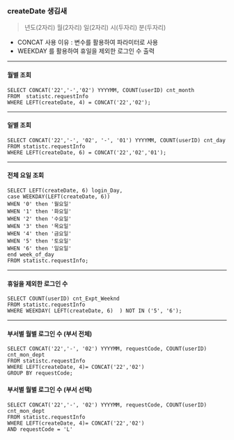 
### createDate 생김새
> 년도(2자리) 월(2자리) 일(2자리) 시(두자리) 분(두자리)

* CONCAT 사용 이유 : 변수를 활용하여 파라미터로 사용
* WEEKDAY 를 활용하여 휴일을 제외한 로그인 수 출력
---            
#### 월별 조회
```
SELECT CONCAT('22','-','02') YYYYMM, COUNT(userID) cnt_month
FROM  statistc.requestInfo
WHERE LEFT(createDate, 4) = CONCAT('22','02');
```
---
#### 일별 조회  
```                                                      
SELECT CONCAT('22','-', '02', '-', '01') YYYYMM, COUNT(userID) cnt_day
FROM statistc.requestInfo 
WHERE LEFT(createDate, 6) = CONCAT('22','02','01');
```
---
#### 전체 요일 조회
```
SELECT LEFT(createDate, 6) login_Day, 
case WEEKDAY(LEFT(createDate, 6)) 
WHEN '0' then '월요일'
WHEN '1' then '화요일'
WHEN '2' then '수요일'
WHEN '3' then '목요일'
WHEN '4' then '금요일'
WHEN '5' then '토요일'
WHEN '6' then '일요일'
end week_of_day
FROM statistc.requestInfo;
```
---
#### 휴일을 제외한 로그인 수
```
SELECT COUNT(userID) cnt_Expt_Weeknd
FROM statistc.requestInfo
WHERE WEEKDAY( LEFT(createDate, 6)  ) NOT IN ('5', '6');
```
---
#### 부서별 월별 로그인 수 (부서 전체)
```
SELECT CONCAT('22','-', '02') YYYYMM, requestCode, COUNT(userID) cnt_mon_dept
FROM statistc.requestInfo
WHERE LEFT(createDate, 4)= CONCAT('22','02')
GROUP BY requestCode;
```
#### 부서별 월별 로그인 수 (부서 선택)
```
SELECT CONCAT('22','-', '02') YYYYMM, requestCode, COUNT(userID) cnt_mon_dept
FROM statistc.requestInfo
WHERE LEFT(createDate, 4)= CONCAT('22','02')
AND requestCode = 'L'
```
